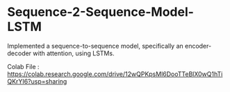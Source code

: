 # Sequence-2-Sequence-Model-LSTM
Implemented a sequence-to-sequence model, specifically an encoder-decoder with attention, using LSTMs.

Colab File : https://colab.research.google.com/drive/12wQPKpsMl6DooTTeBlX0wQ1hTiQKrYI6?usp=sharing
